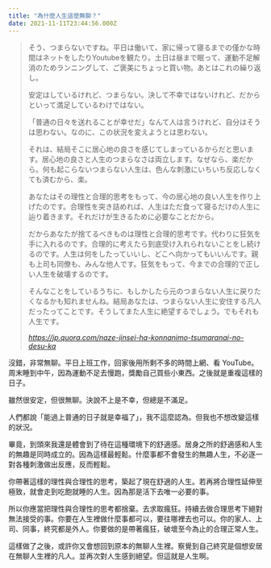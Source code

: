 ```yaml
---
title: "為什麼人生這麼無聊？"
date: 2021-11-11T23:44:56.000Z
---
```


<blockquote class="quoteback" darkmode="" data-title="なぜ人生はこんなにもつまらないのですか？ - Quora" data-author="" cite="https://jp.quora.com/naze-jinsei-ha-konnanimo-tsumaranai-no-desu-ka">
<p class="q-text qu-display--block">そう、つまらないですね。平日は働いて、家に帰って寝るまでの僅かな時間はネットをしたりYoutubeを観たり。土日は昼まで眠って、運動不足解消のためランニングして、ご褒美にちょっと買い物。あとはこれの繰り返し。</p> <p class="q-text qu-display--block">安定はしているけれど、つまらない。決して不幸ではないけれど、だからといって満足しているわけではない。</p> <p class="q-text qu-display--block">「普通の日々を送れることが幸せだ」なんて人は言うけれど、自分はそうは思わない。なのに、この状況を変えようとは思わない。</p> <p class="q-text qu-display--block">それは、結局そこに居心地の良さを感じてしまっているからだと思います。居心地の良さと人生のつまらなさは両立します。なぜなら、楽だから。何も起こらないつまらない人生は、色んな刺激にいちいち反応しなくても済むから、楽。</p> <p class="q-text qu-display--block">あなたはその理性と合理的思考をもって、今の居心地の良い人生を作り上げたのです。合理性を突き詰めれば、人生はただ食って寝るだけの人生に辿り着きます。それだけが生きるために必要なことだから。</p> <p class="q-text qu-display--block">だからあなたが捨てるべきものは理性と合理的思考です。代わりに狂気を手に入れるのです。合理的に考えたら到底受け入れられないことをし続けるのです。人生は何をしたっていいし、どこへ向かってもいいんです。親も上司も同僚も、みんな他人です。狂気をもって、今までの合理的で正しい人生を破壊するのです。</p> <p class="q-text qu-display--block">そんなことをしているうちに、もしかしたら元のつまらない人生に戻りたくなるかも知れませんね。結局あなたは、つまらない人生に安住する凡人だったってことです。そうしてまた人生に絶望するでしょう。でもそれも人生です。</p>
<footer><cite> <a href="https://jp.quora.com/naze-jinsei-ha-konnanimo-tsumaranai-no-desu-ka">https://jp.quora.com/naze-jinsei-ha-konnanimo-tsumaranai-no-desu-ka</a></cite></footer>
</blockquote><script note="" src="https://cdn.jsdelivr.net/gh/Blogger-Peer-Review/quotebacks@1/quoteback.js"></script>

沒錯，非常無聊。平日上班工作，回家後用所剩不多的時間上網、看 YouTube。周末睡到中午，因為運動不足去慢跑，獎勵自己買些小東西。之後就是重複這樣的日子。

雖然很安定，但很無聊。決說不上是不幸，但總是不滿足。

人們都說「能過上普通的日子就是幸福了」，我不這麼認為。但我也不想改變這樣的狀況。

畢竟，到頭來我還是體會到了待在這種環境下的舒適感。居身之所的舒適感和人生的無趣是同時成立的。因為這樣最輕鬆。什麼事都不會發生的無趣人生，不必逐一對各種刺激做出反應，反而輕鬆。

你帶著這樣的理性與合理性的思考，築起了現在舒適的人生。若再將合理性延伸至極致，就會走到吃飽就睡的人生。因為那是活下去唯一必要的事。

所以你應當把理性與合理性的思考都捨棄。去求取瘋狂。持續去做合理思考下絕對無法接受的事。你要在人生裡做什麼事都可以，要往哪裡去也可以。你的家人、上司、同事，終究都是外人。你要做的是帶著瘋狂，破壞至今為止的合理正常人生。

這樣做了之後，或許你又會想回到原本的無聊人生裡。察覺到自己終究是個想安居在無聊人生裡的凡人。並再次對人生感到絕望。但這就是人生啊。
